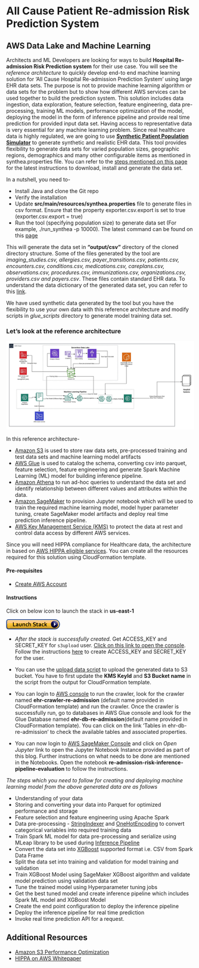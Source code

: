 # All Cause Patient Re-admission Risk Prediction System
## AWS Data Lake and Machine Learning

Architects and ML Developers are looking for ways to build **Hospital Re-admission Risk Prediction system** for their use case. You will see the *reference architecture* to quickly develop end-to end machine learning solution for ‘All Cause Hospital Re-admission Prediction System’ using large EHR data sets. The purpose is not to provide machine learning algorithm or data sets for the problem but to show how different AWS services can be used together to build the prediction system. This solution includes data ingestion, data exploration, feature selection, feature engineering, data pre-processing, training ML models, performance optimization of the model, deploying the model in the form of inference pipeline and provide real time prediction for provided input data set. Having access to representative data is very essential for any machine learning problem. Since real healthcare data is highly regulated, we are going to use **[Synthetic Patient Population Simulator](https://academic.oup.com/jamia/article/25/3/230/4098271)** to generate synthetic and realistic EHR data. This tool provides flexibility to generate data sets for varied population sizes, geographic regions, demographics and many other configurable items as mentioned in synthea.properties file. You can refer to the [steps mentioned on this page](https://github.com/synthetichealth/synthea/blob/master/README.md) for the latest instructions to download, install and generate the data set. 

In a nutshell, you need to-
*	Install Java and clone the Git repo 
*	Verify the installation 
*	Update **src/main/resources/synthea.properties** file to generate files in csv format. Ensure that the property exporter.csv.export is set to true (exporter.csv.export = true)
*	Run the tool (specifying population size) to generate data set (For example, ./run_synthea -p 10000). The latest command can be found on this [page](https://github.com/synthetichealth/synthea/blob/master/README.md)

This will generate the data set in **“output/csv”** directory of the cloned directory structure. Some of the files generated by the tool are *imaging_studies.csv, allergies.csv, payer_transitions.csv, patients.csv, encounters.csv, conditions.csv, medications.csv, careplans.csv, observations.csv, procedures.csv, immunizations.csv, organizations.csv, providers.csv and payers.csv*. These files contain standard EHR data. To understand the data dictionary of the generated data set, you can refer to this [link](https://github.com/synthetichealth/synthea/wiki/CSV-File-Data-Dictionary).


We have used synthetic data generated by the tool but you have the flexibility to use your own data with this reference architecture and modify scripts in *glue_scripts* directory to generate model training data set. 

### Let’s look at the reference architecture
![architecture](images/architecture.png)


In this reference architecture-
* [Amazon S3](https://aws.amazon.com/s3/) is used to store raw data sets, pre-processed training and test data sets and machine learning model artifacts
*	[AWS Glue](https://aws.amazon.com/glue/) is used to catalog the schema, converting csv into parquet, feature selection, feature engineering and generate Spark Machine Learning (ML) model for building inference pipeline.
*	[Amazon Athena](https://aws.amazon.com/athena/) to run ad-hoc queries to understand the data set and identify relationship between different values and attributes within the data.
*	[Amazon SageMaker](https://aws.amazon.com/sagemaker/) to provision Jupyter notebook which will be used to train the required machine learning model, model hyper parameter tuning, create SageMaker model artifacts and deploy real time prediction inference pipeline. 
*	[AWS Key Management Service (KMS)](https://aws.amazon.com/kms/) to protect the data at rest and control data access by different AWS services.

Since you will need HIPPA compliance for Healthcare data, the architecture in based on [AWS HIPPA eligible services](https://aws.amazon.com/compliance/hipaa-eligible-services-reference/). You can create all the resources required for this solution using CloudFormation template. 

#### Pre-requisites
- [Create AWS Account](https://aws.amazon.com/premiumsupport/knowledge-center/create-and-activate-aws-account/)

#### Instructions
Click on below icon to launch the stack in **us-east-1**

[![Launch Stack](images/cloudformation-launch-stack.png)](https://console.aws.amazon.com/cloudformation/home?region=us-east-1#/stacks/new?stackName=readmission-prediction-stack&templateURL=https://hospital-readmission-blog.s3-us-west-2.amazonaws.com/readmission-blog-cfn.yml)

- *After the stack is successfully created*. Get ACCESS_KEY and SECRET_KEY for `s3upload` user. [Click on this link to open the console](https://console.aws.amazon.com/iam/home?#/users/s3upload). Follow the instructions [here](https://docs.aws.amazon.com/IAM/latest/UserGuide/id_credentials_access-keys.html#Using_CreateAccessKey) to create ACCESS_KEY and SECRET_KEY for the user.

- You can use the [upload data script](upload_data.sh) to upload the generated data to S3 bucket. You have to first update the **KMS KeyId** and **S3 Bucket name** in the script from the output for CloudFormation template.

- You can login to [AWS console](https://console.aws.amazon.com/glue/home?region=us-east-1#catalog:tab=crawlers) to run the crawler, look for the crawler named **ehr-crawler-re-admission** (default name provided in CloudFormation template) and run the crawler. Once the crawler is successfully run, go to databases in AWS Glue console and look for the Glue Database named **ehr-db-re-admission**(default name provided in CloudFormation template). You can click on the link ‘Tables in ehr-db-re-admission’ to check the available tables and associated properties. 

- You can now login to [AWS SageMaker Console](https://console.aws.amazon.com/sagemaker/home?region=us-east-1#/notebook-instances) and click on *Open Jupyter* link to open the Jupyter Notebook Instance provided as part of this blog. Further instructions on what needs to be done are mentioned in the Notebooks. Open the notebook **re-admission-risk-inference-pipeline-evaluation** to follow the instructions. 


*The steps which you need to follow for creating and deploying machine learning model from the above generated data are as follows*

* Understanding of your data
* Storing and converting your data into Parquet for optimized performance and storage
* Feature selection and feature engineering using Apache Spark
* Data pre-processing - [StringIndexer](https://spark.apache.org/docs/latest/ml-features#stringindexer) and [OneHotEncoding](https://spark.apache.org/docs/latest/ml-features#onehotencoder-deprecated-since-230) to convert categorical variables into required training data
* Train Spark ML model for data pre-processing and serialize using MLeap library to be used during [Inference Pipeline](https://docs.aws.amazon.com/sagemaker/latest/dg/inference-pipelines.html)
* Convert the data set into [XGBoost](https://docs.aws.amazon.com/sagemaker/latest/dg/xgboost.html) supported format i.e. CSV from Spark Data Frame
* Split the data set into training and validation for model training and validation
* Train XGBoost Model using SageMaker XGBoost algorithm and validate model prediction using validation data set
* Tune the trained model using Hyperparameter tuning jobs
* Get the best tuned model and create inference pipeline which includes Spark ML model and XGBoost Model
* Create the end point configuration to deploy the inference pipeline
* Deploy the inference pipeline for real time prediction
* Invoke real time prediction API for a request.


## Additional Resources

* [Amazon S3 Performance Optimization](https://docs.aws.amazon.com/AmazonS3/latest/dev/optimizing-performance.html)
* [HIPPA on AWS Whitepaper](https://d1.awsstatic.com/whitepapers/compliance/AWS_HIPAA_Compliance_Whitepaper.pdf)
